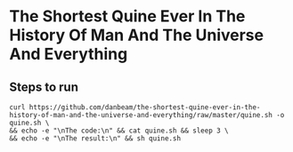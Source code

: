 The Shortest Quine Ever In The History Of Man And The Universe And Everything
=============================================================================

Steps to run
------------
    curl https://github.com/danbeam/the-shortest-quine-ever-in-the-history-of-man-and-the-universe-and-everything/raw/master/quine.sh -o quine.sh \
    && echo -e "\nThe code:\n" && cat quine.sh && sleep 3 \
    && echo -e "\nThe result:\n" && sh quine.sh
